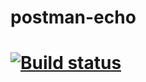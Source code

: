 # postman-echo
# [![Build status](https://ci.appveyor.com/api/projects/status/nyaqhq9im7ga875a?svg=true)](https://ci.appveyor.com/project/KlokovAleksey/postman-echo)
